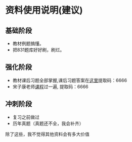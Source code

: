 # 资料使用说明(建议)

## 基础阶段
- 教材例题搞懂。
- 把831题库好好刷，刷烂。

## 强化阶段
- 教材课后习题全部掌握,课后习题答案在[这里](https://pan.baidu.com/s/1Eqi4PhVU3ox1HK8fAMKM8A 
)提取码：6666
- 宋子康老师[课程](https://pan.baidu.com/s/15zllRhWy70gGIzBv3v3gIA)过一遍, 提取码：6666 

## 冲刺阶段
- 复习之前做过
- 历年真题（真题还不全，我会补齐）

除了这些，我不觉得其他资料会有多大价值